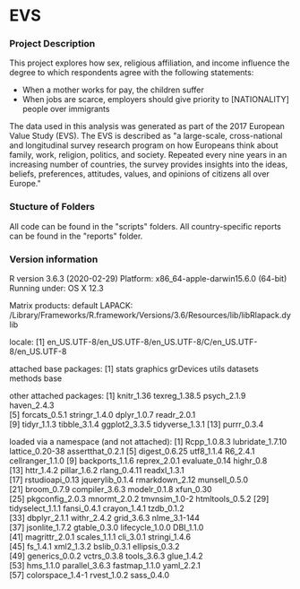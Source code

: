 # EVS

### Project Description

This project explores how sex, religious affiliation, and income influence the degree to which respondents agree with the following statements:

- When a mother works for pay, the children suffer
- When jobs are scarce, employers should give priority to [NATIONALITY] people over immigrants

The data used in this analysis was generated as part of the 2017 European Value Study (EVS). 
The EVS is described as "a large-scale, cross-national and longitudinal survey research program on how 
Europeans think about family, work, religion, politics, and society. Repeated every nine years in an increasing 
number of countries, the survey provides insights into the ideas, beliefs, preferences, attitudes, values, and 
opinions of citizens all over Europe."

### Stucture of Folders

All code can be found in the "scripts" folders. All country-specific reports can be found in the "reports" folder. 

### Version information

R version 3.6.3 (2020-02-29)
Platform: x86_64-apple-darwin15.6.0 (64-bit)
Running under: OS X  12.3

Matrix products: default
LAPACK: /Library/Frameworks/R.framework/Versions/3.6/Resources/lib/libRlapack.dylib

locale:
[1] en_US.UTF-8/en_US.UTF-8/en_US.UTF-8/C/en_US.UTF-8/en_US.UTF-8

attached base packages:
[1] stats     graphics  grDevices utils     datasets  methods   base     

other attached packages:
 [1] knitr_1.36      texreg_1.38.5   psych_2.1.9     haven_2.4.3    
 [5] forcats_0.5.1   stringr_1.4.0   dplyr_1.0.7     readr_2.0.1    
 [9] tidyr_1.1.3     tibble_3.1.4    ggplot2_3.3.5   tidyverse_1.3.1
[13] purrr_0.3.4    

loaded via a namespace (and not attached):
 [1] Rcpp_1.0.8.3     lubridate_1.7.10 lattice_0.20-38  assertthat_0.2.1
 [5] digest_0.6.25    utf8_1.1.4       R6_2.4.1         cellranger_1.1.0
 [9] backports_1.1.6  reprex_2.0.1     evaluate_0.14    highr_0.8       
[13] httr_1.4.2       pillar_1.6.2     rlang_0.4.11     readxl_1.3.1    
[17] rstudioapi_0.13  jquerylib_0.1.4  rmarkdown_2.12   munsell_0.5.0   
[21] broom_0.7.9      compiler_3.6.3   modelr_0.1.8     xfun_0.30       
[25] pkgconfig_2.0.3  mnormt_2.0.2     tmvnsim_1.0-2    htmltools_0.5.2 
[29] tidyselect_1.1.1 fansi_0.4.1      crayon_1.4.1     tzdb_0.1.2      
[33] dbplyr_2.1.1     withr_2.4.2      grid_3.6.3       nlme_3.1-144    
[37] jsonlite_1.7.2   gtable_0.3.0     lifecycle_1.0.0  DBI_1.1.0       
[41] magrittr_2.0.1   scales_1.1.1     cli_3.0.1        stringi_1.4.6   
[45] fs_1.4.1         xml2_1.3.2       bslib_0.3.1      ellipsis_0.3.2  
[49] generics_0.0.2   vctrs_0.3.8      tools_3.6.3      glue_1.4.2      
[53] hms_1.1.0        parallel_3.6.3   fastmap_1.1.0    yaml_2.2.1      
[57] colorspace_1.4-1 rvest_1.0.2      sass_0.4.0  
